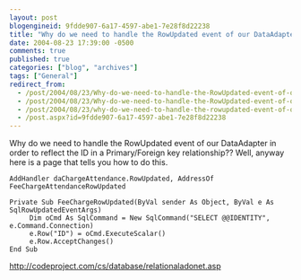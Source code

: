 ```yaml
---
layout: post
blogengineid: 9fdde907-6a17-4597-abe1-7e28f8d22238
title: "Why do we need to handle the RowUpdated event of our DataAdapter in order to reflect the ID in a Primary/Foriegn key relationship??"
date: 2004-08-23 17:39:00 -0500
comments: true
published: true
categories: ["blog", "archives"]
tags: ["General"]
redirect_from: 
  - /post/2004/08/23/Why-do-we-need-to-handle-the-RowUpdated-event-of-our-DataAdapter-in-order-to-reflect-the-ID-in-a-PrimaryForiegn-key-relationship.aspx
  - /post/2004/08/23/Why-do-we-need-to-handle-the-RowUpdated-event-of-our-DataAdapter-in-order-to-reflect-the-ID-in-a-PrimaryForiegn-key-relationship
  - /post/2004/08/23/why-do-we-need-to-handle-the-rowupdated-event-of-our-dataadapter-in-order-to-reflect-the-id-in-a-primaryforiegn-key-relationship
  - /post.aspx?id=9fdde907-6a17-4597-abe1-7e28f8d22238
---
```

<!-- more -->

Why do we need to handle the RowUpdated event of our DataAdapter in order to reflect the ID in a Primary/Foreign key relationship?? Well, anyway here is a page that tells you how to do this.

```VB
AddHandler daChargeAttendance.RowUpdated, AddressOf FeeChargeAttendanceRowUpdated

Private Sub FeeChargeRowUpdated(ByVal sender As Object, ByVal e As SqlRowUpdatedEventArgs)
     Dim oCmd As SqlCommand = New SqlCommand("SELECT @@IDENTITY", e.Command.Connection)
     e.Row("ID") = oCmd.ExecuteScalar()
     e.Row.AcceptChanges()
End Sub
```

<A href="http://codeproject.com/cs/database/relationaladonet.asp">http://codeproject.com/cs/database/relationaladonet.asp</A></FONT>
